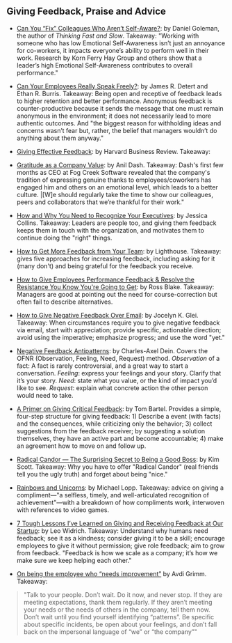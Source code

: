 ## Giving Feedback, Praise and Advice

- [Can You “Fix” Colleagues Who Aren’t Self-Aware?](https://www.linkedin.com/pulse/can-you-fix-colleagues-who-arent-self-aware-daniel-goleman): by Daniel Goleman, the author of *Thinking Fast and Slow*. Takeaway: "Working with someone who has low Emotional Self-Awareness isn’t just an annoyance for co-workers, it impacts everyone’s ability to perform well in their work. Research by Korn Ferry Hay Group and others show that a leader’s high Emotional Self-Awareness contributes to overall performance."

- [Can Your Employees Really Speak Freely?](https://hbr.org/2016/01/can-your-employees-really-speak-freely): by James R. Detert and Ethan R. Burris. Takeaway: Being open and receptive of feedback leads to higher retention and better performance. Anonymous feedback is counter-productive because it sends the message that one must remain anonymous in the environment; it does not necessarily lead to more authentic outcomes. And "the biggest reason for withholding ideas and concerns wasn’t fear but, rather, the belief that managers wouldn’t do anything about them anyway."

- [Giving Effective Feedback](https://hbr.org/product/giving-effective-feedback-hbr-20-minute-manager-series/13999E-KND-ENG): by Harvard Business Review. Takeaway: 

- [Gratitude as a Company Value](https://medium.com/make-better-software/gratitude-as-a-company-value-4bc9c8f0a4fc): by Anil Dash. Takeaway: Dash's first few months as CEO at Fog Creek Software revealed that the company's tradition of expressing genuine thanks to employees/coworkers has engaged him and others on an emotional level, which leads to a better culture. |[W]e should regularly take the time to show our colleagues, peers and collaborators that we’re thankful for their work."

- [How and Why You Need to Recognize Your Executives](http://blog.bonus.ly/how-and-why-you-need-to-recognize-your-executives?utm_content=56841793&utm_medium=social&utm_source=twitter): by Jessica Collins. Takeaway: Leaders are people too, and giving them feedback keeps them in touch with the organization, and motivates them to continue doing the "right" things.

- [How to Get More Feedback from Your Team](https://getlighthouse.com/blog/get-more-feedback-team): by Lighthouse. Takeaway: gives five approaches for increasing feedback, including asking for it (many don't) and being grateful for the feedback you receive.

- [How to Give Employees Performance Feedback & Resolve the Resistance You Know You're Going to Get](https://www.amazon.com/Employees-Performance-Feedback-Resolve-Resistance-ebook/dp/B00B7MWZIK/ref=sr_1_1?ie=UTF8&qid=1457551985&sr=8-1&keywords=ross+blake+feedback): by Ross Blake. Takeaway: Managers are good at pointing out the need for course-correction but often fail to describe alternatives.

- [How to Give Negative Feedback Over Email](https://hbr.org/2016/10/how-to-give-negative-feedback-over-email): by Jocelyn K. Glei. Takeaway: When circumstances require you to give negative feedback via email, start with appreciation; provide specific, actionable direction; avoid using the imperative; emphasize progress; and use the word "yet."

- [Negative Feedback Antipatterns](http://blog.d3in.org/post/153942984306/negative-feedback-antipatterns): by Charles-Axel Dein. Covers the OFNR (Observation, Feeling, Need, Request) method. *Observation* of a fact: A fact is rarely controversial, and a great way to start a conversation. *Feeling*: express your feelings and your story. Clarify that it’s your story. *Need*: state what you value, or the kind of impact you’d like to see. *Request*: explain what concrete action the other person would need to take.

- [A Primer on Giving Critical Feedback](https://www.tombartel.de/blog/a-primer-on-giving-critical-feedback): by Tom Bartel. Provides a simple, four-step structure for giving feedback: 1) Describe a event (with facts) and the consequences, while criticizing only the behavior; 3) collect suggestions from the feedback receiver; by suggesting a solution themselves, they have an active part and become accountable; 4) make an agreement how to move on and follow up.

- [Radical Candor — The Surprising Secret to Being a Good Boss](http://firstround.com/review/radical-candor-the-surprising-secret-to-being-a-good-boss): by Kim Scott. Takeaway: Why you have to offer "Radical Candor" (real friends tell you the ugly truth) and forget about being "nice."

- [Rainbows and Unicorns](http://randsinrepose.com/archives/rainbows-and-unicorns): by Michael Lopp. Takeaway: advice on giving a compliment—"a selfless, timely, and well-articulated recognition of achievement"—with a breakdown of how compliments work, interwoven with references to video games.

- [7 Tough Lessons I’ve Learned on Giving and Receiving Feedback at Our Startup](https://open.buffer.com/feedback): by Leo Widrich. Takeaway: Understand why humans need feedback; see it as a kindness; consider giving it to be a skill; encourage employees to give it without permission; give role feedback; aim to grow from feedback. "Feedback is how we scale as a company; it’s how we make sure we keep helping each other."

- [On being the employee who “needs improvement”](http://www.virtuouscode.com/2017/07/14/on-being-the-employee-who-needs-improvement/) by Avdi Grimm.
Takeaway: 
>"Talk to your people. Don’t wait. Do it now, and never stop. If they are meeting expectations, thank them regularly. If they aren’t meeting your needs or the needs of others in the company, tell them now. Don’t wait until you find yourself identifying “patterns”.
>Be specific about specific incidents, be open about your feelings, and don’t fall back on the impersonal language of “we” or “the company”"